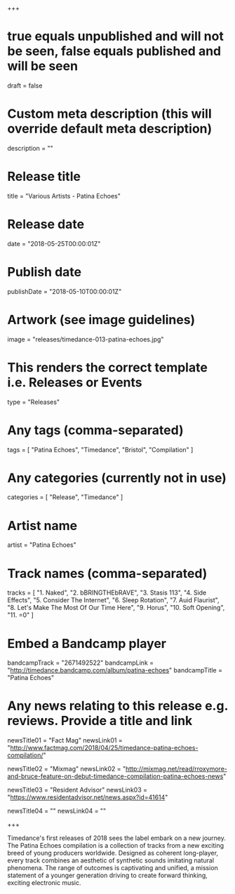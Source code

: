 +++

# true equals unpublished and will not be seen, false equals published and will be seen
draft = false

# Custom meta description (this will override default meta description)
description = ""

# Release title
title = "Various Artists - Patina Echoes"

# Release date
date = "2018-05-25T00:00:01Z"

# Publish date
publishDate = "2018-05-10T00:00:01Z"

# Artwork (see image guidelines)
image = "releases/timedance-013-patina-echoes.jpg"

# This renders the correct template i.e. Releases or Events
type = "Releases"

# Any tags (comma-separated)
tags = [ 
	"Patina Echoes", 
	"Timedance",
	"Bristol",
	"Compilation"
]

# Any categories (currently not in use)
categories = [ 
	"Release", 
	"Timedance" 
]

# Artist name
artist = "Patina Echoes"

# Track names (comma-separated)
tracks = [
	"1. Naked",
	"2. bBRINGTHEbRAVE",
	"3. Stasis 113",
	"4. Side Effects",
	"5. Consider The Internet",
	"6. Sleep Rotation",
	"7. Auid Flaurist",
	"8. Let's Make The Most Of Our Time Here",
	"9. Horus",
	"10. Soft Opening",
	"11. =0"
]

# Embed a Bandcamp player
bandcampTrack = "2671492522"
bandcampLink = "http://timedance.bandcamp.com/album/patina-echoes"
bandcampTitle = "Patina Echoes"

# Any news relating to this release e.g. reviews. Provide a title and link
newsTitle01 = "Fact Mag"
newsLink01 = "http://www.factmag.com/2018/04/25/timedance-patina-echoes-compilation/"

newsTitle02 = "Mixmag"
newsLink02 = "http://mixmag.net/read/rroxymore-and-bruce-feature-on-debut-timedance-compilation-patina-echoes-news"

newsTitle03 = "Resident Advisor"
newsLink03 = "https://www.residentadvisor.net/news.aspx?id=41614"

newsTitle04 = ""
newsLink04 = ""

+++

<!-- Provide a summary/statement below -->
Timedance's first releases of 2018 sees the label embark on a new journey. 
The Patina Echoes compilation is a collection of tracks from a new exciting breed of young producers worldwide. 
Designed as coherent long-player, every track combines an aesthetic of synthetic sounds imitating natural phenomena. 
The range of outcomes is captivating and unified, a mission statement of a younger generation driving to create forward thinking, 
exciting electronic music.

